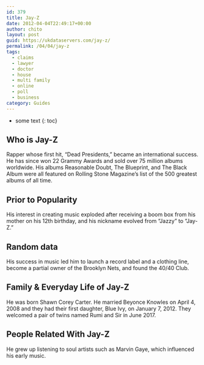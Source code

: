 ```yaml
---
id: 379
title: Jay-Z
date: 2012-04-04T22:49:17+00:00
author: chito
layout: post
guid: https://ukdataservers.com/jay-z/
permalink: /04/04/jay-z
tags:
  - claims
  - lawyer
  - doctor
  - house
  - multi family
  - online
  - poll
  - business
category: Guides
---
```


* some text
{: toc}


## Who is  Jay-Z
                  
                  
                  
Rapper whose first hit, &#8220;Dead Presidents,&#8221; became an international success. He has since won 22 Grammy Awards and sold over 75 million albums worldwide. His albums Reasonable Doubt, The Blueprint, and The Black Album were all featured on Rolling Stone Magazine&#8217;s list of the 500 greatest albums of all time. 
                  
                
                
                
## Prior to Popularity 
                  
                  
                  
His interest in creating music exploded after receiving a boom box from his mother on his 12th birthday, and his nickname evolved from &#8220;Jazzy&#8221; to &#8220;Jay-Z.&#8221;
                  
                
                
                
## Random data 
                  
                  
                  
His success in music led him to launch a record label and a clothing line, become a partial owner of the Brooklyn Nets, and found the 40/40 Club.
                  
                
                
                
## Family & Everyday Life of Jay-Z
                  
                  
                  
He was born Shawn Corey Carter. He married Beyonce Knowles on April 4, 2008 and they had their first daughter, Blue Ivy, on January 7, 2012. They welcomed a pair of twins named Rumi and Sir in June 2017. 
                  
                
                
                
## People Related With  Jay-Z
                  
                  
                  
He grew up listening to soul artists such as Marvin Gaye, which influenced his early music.
                  
                
              
            
          
          
          
    
    
  
